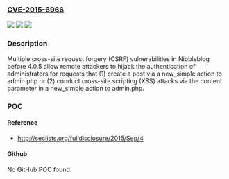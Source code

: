 ### [CVE-2015-6966](https://cve.mitre.org/cgi-bin/cvename.cgi?name=CVE-2015-6966)
![](https://img.shields.io/static/v1?label=Product&message=n%2Fa&color=blue)
![](https://img.shields.io/static/v1?label=Version&message=n%2Fa&color=blue)
![](https://img.shields.io/static/v1?label=Vulnerability&message=n%2Fa&color=brighgreen)

### Description

Multiple cross-site request forgery (CSRF) vulnerabilities in Nibbleblog before 4.0.5 allow remote attackers to hijack the authentication of administrators for requests that (1) create a post via a new_simple action to admin.php or (2) conduct cross-site scripting (XSS) attacks via the content parameter in a new_simple action to admin.php.

### POC

#### Reference
- http://seclists.org/fulldisclosure/2015/Sep/4

#### Github
No GitHub POC found.

